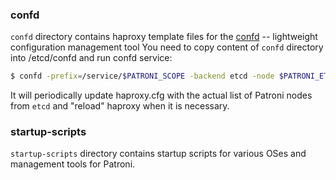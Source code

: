 ### confd

`confd` directory contains haproxy template files for the [confd](https://github.com/kelseyhightower/confd) -- lightweight configuration management tool
You need to copy content of `confd` directory into /etcd/confd and run confd service:
```bash
$ confd -prefix=/service/$PATRONI_SCOPE -backend etcd -node $PATRONI_ETCD_URL -interval=10
```
It will periodically update haproxy.cfg with the actual list of Patroni nodes from `etcd` and "reload" haproxy when it is necessary.


### startup-scripts

`startup-scripts` directory contains startup scripts for various OSes and management tools for Patroni.
